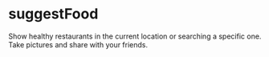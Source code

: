 # suggestFood
Show healthy restaurants in the current location or searching a specific one. Take pictures and share with your friends.
